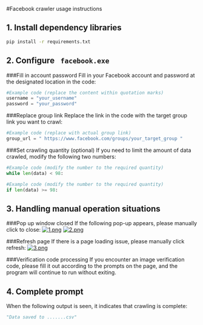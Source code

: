 #Facebook crawler usage instructions

## 1. Install dependency libraries

```bash
pip install -r requirements.txt
```

## 2. Configure ` facebook.exe`

###Fill in account password
Fill in your Facebook account and password at the designated location in the code:

```python
#Example code (replace the content within quotation marks)
username = "your_username"
password = "your_password"
```

###Replace group link
Replace the link in the code with the target group link you want to crawl:

```python
#Example code (replace with actual group link)
group_url = " https://www.facebook.com/groups/your_target_group "
```

###Set crawling quantity (optional)
If you need to limit the amount of data crawled, modify the following two numbers:

```python
#Example code (modify the number to the required quantity)
while len(data) < 98:
```
```python
#Example code (modify the number to the required quantity)
if len(data) >= 98:
```

## 3. Handling manual operation situations

###Pop up window closed
If the following pop-up appears, please manually click to close:
[![1.png]( https://i.postimg.cc/Gt1LCdJn/1.png )]( https://postimg.cc/2b2RdpK0 )
[![2.png]( https://i.postimg.cc/9FbW63Ds/2.png )]( https://postimg.cc/F7f5SBgx )

###Refresh page
If there is a page loading issue, please manually click refresh:
[![3.png]( https://i.postimg.cc/CKBSnzcV/3.png )]( https://postimg.cc/v1sppHRP )

###Verification code processing
If you encounter an image verification code, please fill it out according to the prompts on the page, and the program will continue to run without exiting.

## 4. Complete prompt
When the following output is seen, it indicates that crawling is complete:
```python
"Data saved to .......csv"
```

